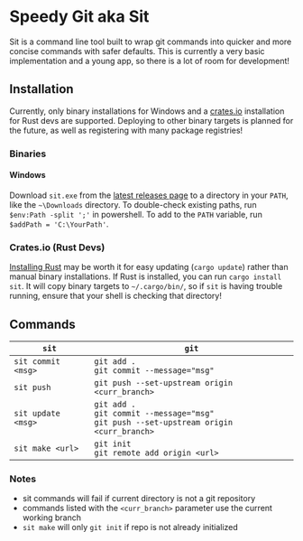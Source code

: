 # Speedy Git aka Sit
Sit is a command line tool built to wrap git commands into quicker and more concise commands with safer defaults. This is currently a very basic implementation and a young app, so there is a lot of room for development!

## Installation
Currently, only binary installations for Windows and a [crates.io](https://crates.io/crates/sit) installation for Rust devs are supported. Deploying to other binary targets is planned for the future, as well as registering with many package registries!

### Binaries
#### Windows
Download ```sit.exe``` from the [latest releases page](https://github.com/camdenmcgath/sit/releases) to a directory in your ```PATH```, like the ```~\Downloads``` directory. To double-check existing paths, run ```$env:Path -split ';'``` in powershell. To add to the ```PATH``` variable, run ```$addPath = 'C:\YourPath'```.
### Crates.io (Rust Devs)
[Installing Rust](https://www.rust-lang.org/tools/install) may be worth it for easy updating (```cargo update```) rather than manual binary installations. If Rust is installed, you can run `cargo install sit`. It will copy binary targets to `~/.cargo/bin/`, so if `sit` is having trouble running, ensure that your shell is checking that directory! 

## Commands
| `sit` | `git` |
| ------ | ----- |
| `sit commit <msg>` | `git add . `<br /> `git commit --message="msg"` |
| `sit push` | `git push --set-upstream origin <curr_branch>` |
| `sit update <msg>` | `git add .` <br /> `git commit --message="msg"`<br /> `git push --set-upstream origin <curr_branch>` |
| `sit make <url>` | `git init` <br /> `git remote add origin <url>` |

### Notes
- sit commands will fail if current directory is not a git repository
- commands listed with the `<curr_branch>` parameter use the current working branch
- `sit make` will only `git init` if repo is not already initialized
